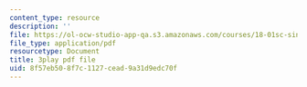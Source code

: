 ```yaml
---
content_type: resource
description: ''
file: https://ol-ocw-studio-app-qa.s3.amazonaws.com/courses/18-01sc-single-variable-calculus-fall-2010/8f57eb508f7c1127cead9a31d9edc70f_9v25gg2qJYE.pdf
file_type: application/pdf
resourcetype: Document
title: 3play pdf file
uid: 8f57eb50-8f7c-1127-cead-9a31d9edc70f
---
```

